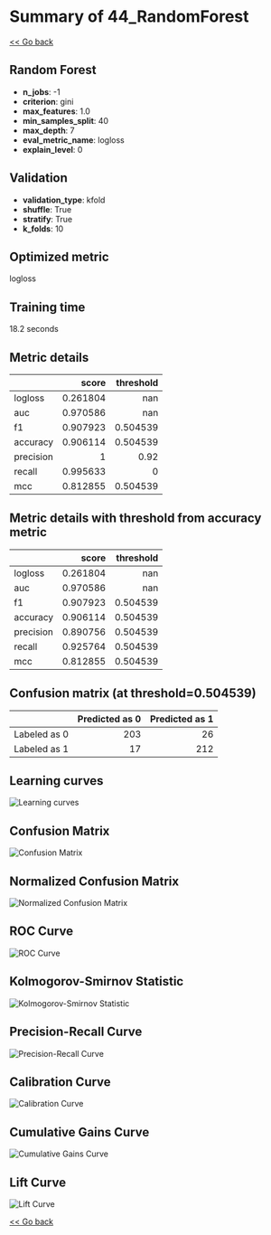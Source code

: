 # Summary of 44_RandomForest

[<< Go back](../README.md)


## Random Forest
- **n_jobs**: -1
- **criterion**: gini
- **max_features**: 1.0
- **min_samples_split**: 40
- **max_depth**: 7
- **eval_metric_name**: logloss
- **explain_level**: 0

## Validation
 - **validation_type**: kfold
 - **shuffle**: True
 - **stratify**: True
 - **k_folds**: 10

## Optimized metric
logloss

## Training time

18.2 seconds

## Metric details
|           |    score |   threshold |
|:----------|---------:|------------:|
| logloss   | 0.261804 |  nan        |
| auc       | 0.970586 |  nan        |
| f1        | 0.907923 |    0.504539 |
| accuracy  | 0.906114 |    0.504539 |
| precision | 1        |    0.92     |
| recall    | 0.995633 |    0        |
| mcc       | 0.812855 |    0.504539 |


## Metric details with threshold from accuracy metric
|           |    score |   threshold |
|:----------|---------:|------------:|
| logloss   | 0.261804 |  nan        |
| auc       | 0.970586 |  nan        |
| f1        | 0.907923 |    0.504539 |
| accuracy  | 0.906114 |    0.504539 |
| precision | 0.890756 |    0.504539 |
| recall    | 0.925764 |    0.504539 |
| mcc       | 0.812855 |    0.504539 |


## Confusion matrix (at threshold=0.504539)
|              |   Predicted as 0 |   Predicted as 1 |
|:-------------|-----------------:|-----------------:|
| Labeled as 0 |              203 |               26 |
| Labeled as 1 |               17 |              212 |

## Learning curves
![Learning curves](learning_curves.png)
## Confusion Matrix

![Confusion Matrix](confusion_matrix.png)


## Normalized Confusion Matrix

![Normalized Confusion Matrix](confusion_matrix_normalized.png)


## ROC Curve

![ROC Curve](roc_curve.png)


## Kolmogorov-Smirnov Statistic

![Kolmogorov-Smirnov Statistic](ks_statistic.png)


## Precision-Recall Curve

![Precision-Recall Curve](precision_recall_curve.png)


## Calibration Curve

![Calibration Curve](calibration_curve_curve.png)


## Cumulative Gains Curve

![Cumulative Gains Curve](cumulative_gains_curve.png)


## Lift Curve

![Lift Curve](lift_curve.png)



[<< Go back](../README.md)

